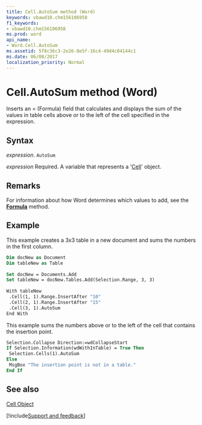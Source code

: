 ```yaml
---
title: Cell.AutoSum method (Word)
keywords: vbawd10.chm156106958
f1_keywords:
- vbawd10.chm156106958
ms.prod: word
api_name:
- Word.Cell.AutoSum
ms.assetid: 5f8c36c3-2e26-8e5f-16c4-49d4c04144c1
ms.date: 06/08/2017
localization_priority: Normal
---
```



# Cell.AutoSum method (Word)

Inserts an = (Formula) field that calculates and displays the sum of the values in table cells above or to the left of the cell specified in the expression.


## Syntax

_expression_. `AutoSum`

_expression_ Required. A variable that represents a '[Cell](Word.Cell.md)' object.


## Remarks

For information about how Word determines which values to add, see the  **[Formula](Word.Cell.Formula.md)** method.


## Example

This example creates a 3x3 table in a new document and sums the numbers in the first column.


```vb
Dim docNew as Document 
Dim tableNew as Table 
 
Set docNew = Documents.Add 
Set tableNew = docNew.Tables.Add(Selection.Range, 3, 3) 
 
With tableNew 
 .Cell(1, 1).Range.InsertAfter "10" 
 .Cell(2, 1).Range.InsertAfter "15" 
 .Cell(3, 1).AutoSum 
End With
```

This example sums the numbers above or to the left of the cell that contains the insertion point.




```vb
Selection.Collapse Direction:=wdCollapseStart 
If Selection.Information(wdWithInTable) = True Then 
 Selection.Cells(1).AutoSum 
Else 
 MsgBox "The insertion point is not in a table." 
End If
```


## See also


[Cell Object](Word.Cell.md)

[!include[Support and feedback](~/includes/feedback-boilerplate.md)]